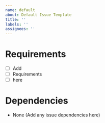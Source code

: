 ```yaml
---
name: default
about: Default Issue Template
title: ''
labels: ''
assignees: ''
---
```


# Requirements

- [ ] Add
- [ ] Requirements
- [ ] here

# Dependencies

- None (Add any issue dependencies here)

